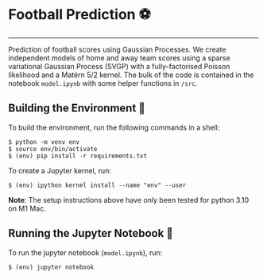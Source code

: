 # Football Prediction :soccer:
---

Prediction of football scores using Gaussian Processes. We create independent models of home and away team scores using a sparse variational Gaussian Process (SVGP) with a fully-factorised Poisson likelihood and a Matérn 5/2 kernel. The bulk of the code is contained in the notebook `model.ipynb` with some helper functions in `/src`.


## Building the Environment :hammer:

To build the environment, run the following commands in a shell:

```
$ python -m venv env
$ source env/bin/activate
$ (env) pip install -r requirements.txt
```

To create a Jupyter kernel, run:

```
$ (env) ipython kernel install --name "env" --user
```

**Note**: The setup instructions above have only been tested for python 3.10 on M1 Mac.

## Running the Jupyter Notebook :running:

To run the jupyter notebook (`model.ipynb`), run:

```
$ (env) jupyter notebook
```



